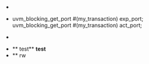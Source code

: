 - ```cpp
- uvm_blocking_get_port #(my_transaction)  exp_port;
     uvm_blocking_get_port #(my_transaction)  act_port;
- ```
- ** test**
  **test**
- ** rw
